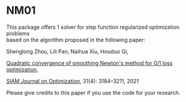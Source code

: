 # NM01

This package offers 1 solver for step function regularized optimization problems  
based on the algorithm proposed in the following paper: 

Shenglong Zhou, Lili Pan, Naihua Xiu, Houduo Qi,

[Quadratic convergence of smoothing Newton's method for 0/1 loss optimization](https://www.researchgate.net/publication/350442413),

[SIAM Journal on Optimization](https://epubs.siam.org/doi/abs/10.1137/21M1409445), 31(4): 3184–3211, 2021

Please give credits to this paper if you use the code for your research.